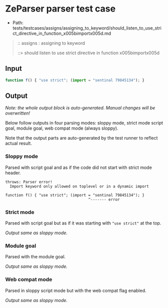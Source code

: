 # ZeParser parser test case

- Path: tests/testcases/assigns/assigning_to_keyword/should_listen_to_use_strict_directive_in_function_x005bimportx005d.md

> :: assigns : assigning to keyword
>
> ::> should listen to use strict directive in function x005bimportx005d

## Input

`````js
function f() { "use strict"; (import = "sentinal 79845134"); }
`````

## Output

_Note: the whole output block is auto-generated. Manual changes will be overwritten!_

Below follow outputs in four parsing modes: sloppy mode, strict mode script goal, module goal, web compat mode (always sloppy).

Note that the output parts are auto-generated by the test runner to reflect actual result.

### Sloppy mode

Parsed with script goal and as if the code did not start with strict mode header.

`````
throws: Parser error!
  Import keyword only allowed on toplevel or in a dynamic import

function f() { "use strict"; (import = "sentinal 79845134"); }
                                     ^------- error
`````

### Strict mode

Parsed with script goal but as if it was starting with `"use strict"` at the top.

_Output same as sloppy mode._

### Module goal

Parsed with the module goal.

_Output same as sloppy mode._

### Web compat mode

Parsed in sloppy script mode but with the web compat flag enabled.

_Output same as sloppy mode._
